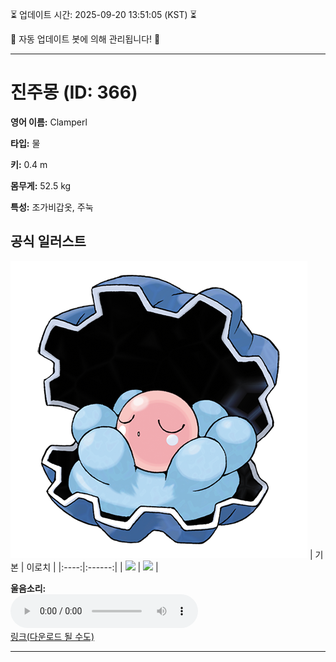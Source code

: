 
⏳ 업데이트 시간: 2025-09-20 13:51:05 (KST) ⏳

🤖 자동 업데이트 봇에 의해 관리됩니다! 🤖

---

# 진주몽 (ID: 366)
**영어 이름:** Clamperl

**타입:** 물

**키:** 0.4 m

**몸무게:** 52.5 kg

**특성:** 조가비갑옷, 주눅

## 공식 일러스트
![](https://raw.githubusercontent.com/PokeAPI/sprites/master/sprites/pokemon/other/official-artwork/366.png)
| 기본 | 이로치 |
|:----:|:------:|
| <img src="http://play.pokemonshowdown.com/sprites/ani/clamperl.gif" width="200"> | <img src="http://play.pokemonshowdown.com/sprites/ani-shiny/clamperl.gif" width="200"> |

**울음소리:**<br><audio controls src="https://raw.githubusercontent.com/PokeAPI/cries/main/cries/pokemon/latest/366.ogg"></audio><br> [링크(다운로드 될 수도)](https://raw.githubusercontent.com/PokeAPI/cries/main/cries/pokemon/latest/366.ogg)


---
